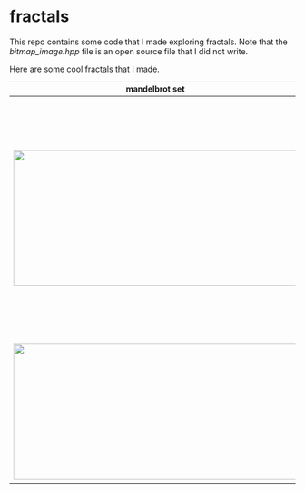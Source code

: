 # fractals

This repo contains some code that I made exploring fractals.
Note that the *bitmap_image.hpp* file is an open source file that I did not write.

Here are some cool fractals that I made.

| **mandelbrot set**                                                               | **tetration**                                                              |
|----------------------------------------------------------------------------------|----------------------------------------------------------------------------|
| <img src="img/mandelbrot/mandelbrot-darkblue-2000.bmp" width="500" height="240"> | <img src="img/powertower/powertower-bw-1000.bmp" width="400" height="427"> |
| <img src="img/mandelbrot/mandelbrot-purple-2000.bmp" width="500" height="240">   | <img src="img/powertower/powertower-yellow-2000.bmp" width="500" height="240"> |


